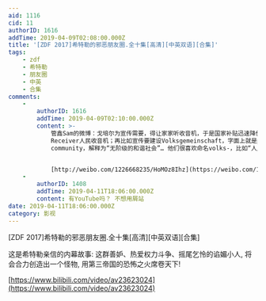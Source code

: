 ```yaml
---
aid: 1116
cid: 11
authorID: 1616
addTime: 2019-04-09T02:08:00.000Z
title: '[ZDF 2017]希特勒的邪恶朋友圈.全十集[高清][中英双语][合集]'
tags:
    - zdf
    - 希特勒
    - 朋友圈
    - 中英
    - 合集
comments:
    -
        authorID: 1616
        addTime: 2019-04-09T02:10:00.000Z
        content: >-
            管鑫Sam的微博：戈培尔为宣传需要，得让家家听收音机，于是国家补贴迅速降价生产，起名Volksempfänger，字面是People's
            Receiver人民收音机；再比如宣传要建设Volksgemeinschaft，字面上就是people‘s
            community，解释为“无阶级的和谐社会”… 他们很喜欢命名volks-，比如“人民汽车”什么的


            [http://weibo.com/1226668235/HoMOz8Ihz](https://weibo.com/1226668235/HoMOz8Ihz)
    -
        authorID: 1408
        addTime: 2019-04-11T18:06:00.000Z
        content: 有YouTube吗？ 不想用屑站
date: 2019-04-11T18:06:00.000Z
category: 影视
---
```


\[ZDF 2017\]希特勒的邪恶朋友圈.全十集\[高清\]\[中英双语\]\[合集\]

这是希特勒亲信的内幕故事: 这群善妒、热爱权力斗争、摇尾乞怜的谄媚小人, 将会合力创造出一个怪物, 用第三帝国的恐怖之火席卷天下!

[https://www.bilibili.com/video/av23623024](https://www.bilibili.com/video/av23623024)
